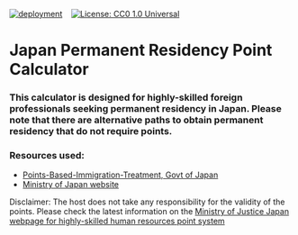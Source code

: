 [![deployment](https://github.com/rbnhd/pr-point-calc-japan/actions/workflows/pages/pages-build-deployment/badge.svg)](https://github.com/rbnhd/pr-point-calc-japan/actions/workflows/pages/pages-build-deployment) &nbsp;&nbsp; [![License: CC0 1.0 Universal](https://img.shields.io/badge/License-CC%201.0%20-blue.svg)](./LICENSE)

# Japan Permanent Residency Point Calculator

### This calculator is designed for highly-skilled foreign professionals seeking permanent residency in Japan. Please note that there are alternative paths to obtain permanent residency that do not require points.

### Resources used:
- [Points-Based-Immigration-Treatment, Govt of Japan](https://www.lb.emb-japan.go.jp/Points-Based-Immigration-Treatment.PDF)
- [Ministry of Japan website](https://www.moj.go.jp/)

Disclaimer: The host does not take any responsibility for the validity of the points. Please check the latest information on the [Ministry of Justice Japan webpage for highly-skilled human resources point system](www.moj.go.jp/isa/applications/resources/newimmiact_3_index.html)